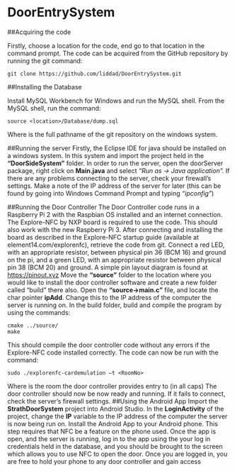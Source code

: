 # DoorEntrySystem

##Acquiring the code

Firstly, choose a location for the code, end go to that location in the command prompt. The code can be acquired from the GitHub repository by running the git command:
```
git clone https://github.com/liddad/DoorEntrySystem.git
```

##Installing the Database

Install MySQL Workbench for Windows and run the MySQL shell.
From the MySQL shell, run the command:
```
source <location>/Database/dump.sql
```
Where *<location>* is the full pathname of the git repository on the windows system.

##Running the server
Firstly, the Eclipse IDE for java should be installed on a windows system. In this system and import the project held in the **“DoorSideSystem”** folder.
In order to run the server, open the doorServer package, right click on **Main.java** and select *“Run as -> Java application”.*
If there are any problems connecting to the server, check your firewall’s settings.
Make a note of the IP address of the server for later (this can be found by going into Windows Command Prompt and typing *“ipconfig”*)

##Running the Door Controller
The Door Controller code runs in a Raspberry Pi 2 with the Raspbian OS installed and an internet connection. The Explore-NFC by NXP board is required to use the code. This should also work with the new Raspberry Pi 3. After connecting and installing the board as described in the Explore-NFC startup guide (available at element14.com/explorenfc), retrieve the code from git.
Connect a red LED, with an appropriate resistor, between physical pin 36 (BCM 16) and ground on the pi, and a green LED, with an appropriate resistor between physical pin 38 (BCM 20) and ground. A simple pin layout diagram is found at https://pinout.xyz
Move the **“source”** folder to the location where you would like to install the door controller software and create a new folder called “build” there also. 
Open the **“source->main.c”** file, and locate the char pointer **ipAdd**. Change this to the IP address of the computer the server is running on.
In the build folder, build and compile the program by using the commands:
```
cmake ../source/
make
```
This should compile the door controller code without any errors if the Explore-NFC code installed correctly.
The code can now be run with the command:
```
sudo ./explorenfc-cardemulation –t <RoomNo>
```
Where *<RoomNo>* is the room the door controller provides entry to (in all caps)
The door controller should now be now ready and running. If it fails to connect, check the server’s firewall settings.
##Using the Android App
Import the **StrathDoorSystem** project into Android Studio.
In the **LoginActivity** of the project, change the **IP** variable to the IP address of the computer the server is now being run on.
Install the Android App to your Android phone. This step requires that NFC be a feature on the phone used.
Once the app is open, and the server is running, log in to the app using the your log in credentials held in the database, and you should be brought to the screen which allows you to use NFC to open the door.
Once you are logged in, you are free to hold your phone to any door controller and gain access
